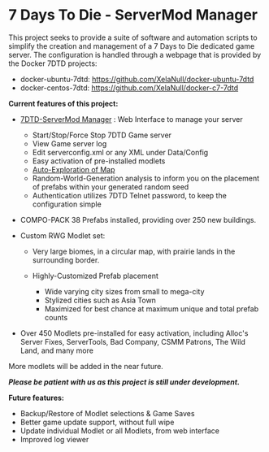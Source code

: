 # 7 Days To Die - ServerMod Manager

This project seeks to provide a suite of software and automation scripts to simplify the creation and management of a 7 Days to Die dedicated game server. The configuration is handled through a webpage that is provided by the Docker 7DTD projects:

- docker-ubuntu-7dtd: <https://github.com/XelaNull/docker-ubuntu-7dtd>
- docker-centos-7dtd: <https://github.com/XelaNull/docker-c7-7dtd>

**Current features of this project:**

- [7DTD-ServerMod Manager](https://github.com/XelaNull/7dtd-servermod) : Web Interface to manage your server

  - Start/Stop/Force Stop 7DTD Game server
  - View Game server log
  - Edit serverconfig.xml or any XML under Data/Config
  - Easy activation of pre-installed modlets
  - [Auto-Exploration of Map](https://github.com/XelaNull/7dtd-auto-reveal-map)
  - Random-World-Generation analysis to inform you on the placement of prefabs within your generated random seed
  - Authentication utilizes 7DTD Telnet password, to keep the configuration simple

- COMPO-PACK 38 Prefabs installed, providing over 250 new buildings.

- Custom RWG Modlet set:

  - Very large biomes, in a circular map, with prairie lands in the surrounding border.
  - Highly-Customized Prefab placement

    - Wide varying city sizes from small to mega-city
    - Stylized cities such as Asia Town
    - Maximized for best chance at maximum unique and total prefab counts

- Over 450 Modlets pre-installed for easy activation, including Alloc's Server Fixes, ServerTools, Bad Company, CSMM Patrons, The Wild Land, and many more

More modlets will be added in the near future.

*****Please be patient with us as this project is still under development.*****

**Future features:**

- Backup/Restore of Modlet selections & Game Saves
- Better game update support, without full wipe
- Update individual Modlet or all Modlets, from web interface
- Improved log viewer
